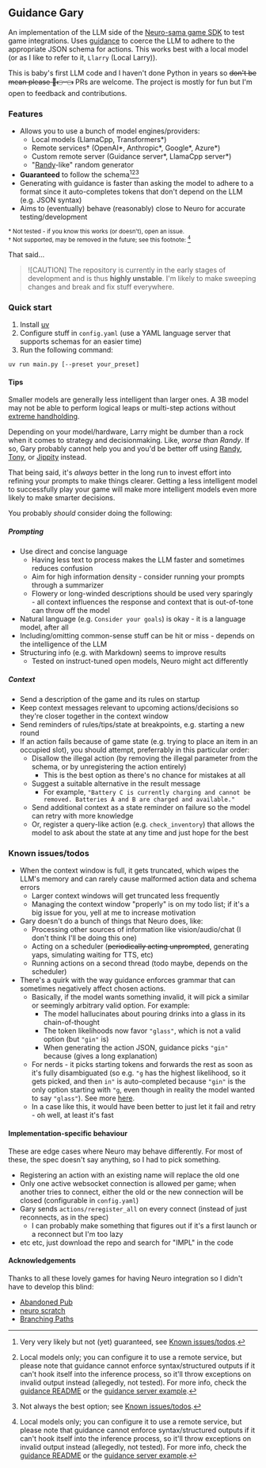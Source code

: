 ## Guidance Gary

An implementation of the LLM side of the [Neuro-sama game SDK](https://github.com/VedalAI/neuro-game-sdk) to test game integrations.
Uses [guidance](https://github.com/guidance-ai/guidance) to coerce the LLM to adhere to the appropriate JSON schema for actions. This works best with a local model (or as I like to refer to it, `Llarry` (Local Larry)).

This is baby's first LLM code and I haven't done Python in years so ~~don't be mean please 🥺👉👈~~ PRs are welcome.
The project is mostly for fun but I'm open to feedback and contributions.

### Features
- Allows you to use a bunch of model engines/providers:
	- Local models (LlamaCpp, Transformers\*)
	- Remote services† (OpenAI\*, Anthropic\*, Google\*, Azure\*)
	- Custom remote server (Guidance server\*, LlamaCpp server\*)
	- "[Randy](https://github.com/VedalAI/neuro-game-sdk/blob/main/Randy/README.md)-like" random generator
- **Guaranteed** to follow the schema[^1][^2][^3]
- Generating with guidance is faster than asking the model to adhere to a format since it auto-completes tokens that don't depend on the LLM (e.g. JSON syntax)
- Aims to (eventually) behave (reasonably) close to Neuro for accurate testing/development

<sub>\* Not tested - if you know this works (or doesn't), open an issue.</sub><br/>
<sub>† Not supported, may be removed in the future; see this footnote: [^2]</sub>

[^1]: Very very likely but not (yet) guaranteed, see [Known issues/todos](#known-issuestodos).
[^2]: Local models only; you can configure it to use a remote service, but please note that guidance cannot enforce syntax/structured outputs if it can't hook itself into the inference process, so it'll throw exceptions on invalid output instead (allegedly, not tested). For more info, check the [guidance README](https://github.com/guidance-ai/guidance/blob/46340aa58b51a0714066a9faeba18c6cb2128f34/README.md#vertex-ai) or the [guidance server example](https://github.com/guidance-ai/guidance/blob/727e8320062746b019d29a4cf393c88641fd7e4c/notebooks/server_anachronism.ipynb).
[^3]: Not always the best option; see [Known issues/todos](#known-issuestodos).

That said...
> ![CAUTION]
> The repository is currently in the early stages of development and is thus **highly unstable**.
> I'm likely to make sweeping changes and break and fix stuff everywhere.

### Quick start
1. Install [uv](https://github.com/astral-sh/uv)
2. Configure stuff in `config.yaml` (use a YAML language server that supports schemas for an easier time)
3. Run the following command:
```
uv run main.py [--preset your_preset]
```
#### Tips
Smaller models are generally less intelligent than larger ones. A 3B model may not be able to perform logical leaps or multi-step actions without [extreme handholding](https://github.com/Govorunb/guidance-gary/blob/843ea8d01bce2b46396fcdea1b78675eb607d88e/config.py#L90).

Depending on your model/hardware, Larry might be dumber than a rock when it comes to strategy and decisionmaking. Like, *worse than Randy*.
If so, Gary probably cannot help you and you'd be better off using [Randy](https://github.com/VedalAI/neuro-game-sdk/blob/main/Randy/README.md), [Tony](https://github.com/Pasu4/neuro-api-tony), or [Jippity](https://github.com/EnterpriseScratchDev/neuro-api-jippity) instead.

That being said, it's *always* better in the long run to invest effort into refining your prompts to make things clearer.
Getting a less intelligent model to successfully play your game will make more intelligent models even more likely to make smarter decisions.

You probably *should* consider doing the following:
##### Prompting
- Use direct and concise language
	- Having less text to process makes the LLM faster and sometimes reduces confusion
	- Aim for high information density - consider running your prompts through a summarizer
	- Flowery or long-winded descriptions should be used very sparingly - all context influences the response and context that is out-of-tone can throw off the model
- Natural language (e.g. `Consider your goals`) is okay - it is a language model, after all
- Including/omitting common-sense stuff can be hit or miss - depends on the intelligence of the LLM
- Structuring info (e.g. with Markdown) seems to improve results
	- Tested on instruct-tuned open models, Neuro might act differently

##### Context
- Send a description of the game and its rules on startup
- Keep context messages relevant to upcoming actions/decisions so they're closer together in the context window
- Send reminders of rules/tips/state at breakpoints, e.g. starting a new round
- If an action fails because of game state (e.g. trying to place an item in an occupied slot), you should attempt, preferrably in this particular order:
	- Disallow the illegal action (by removing the illegal parameter from the schema, or by unregistering the action entirely)
		- This is the best option as there's no chance for mistakes at all
	- Suggest a suitable alternative in the result message
		- For example, `"Battery C is currently charging and cannot be removed. Batteries A and B are charged and available."`
	- Send additional context as a state reminder on failure so the model can retry with more knowledge
	- Or, register a query-like action (e.g. `check_inventory`) that allows the model to ask about the state at any time and just hope for the best

### Known issues/todos
- When the context window is full, it gets truncated, which wipes the LLM's memory and can rarely cause malformed action data and schema errors
	- Larger context windows will get truncated less frequently
	- Managing the context window "properly" is on my todo list; if it's a big issue for you, yell at me to increase motivation
- Gary doesn't do a bunch of things that Neuro does, like:
	- Processing other sources of information like vision/audio/chat (I don't think I'll be doing this one)
	- Acting on a scheduler (~~periodically acting unprompted~~, generating yaps, simulating waiting for TTS, etc)
	- Running actions on a second thread (todo maybe, depends on the scheduler)
- There's a quirk with the way guidance enforces grammar that can sometimes negatively affect chosen actions.
	- Basically, if the model wants something invalid, it will pick a similar or seemingly arbitrary valid option. For example:
		- The model hallucinates about pouring drinks into a glass in its chain-of-thought
		- The token likelihoods now favor `"glass"`, which is not a valid option (but `"gin"` is)
		- When generating the action JSON, guidance picks `"gin"` because (gives a long explanation)
	- For nerds - it picks starting tokens and forwards the rest as soon as it's fully disambiguated (so e.g. `"g` has the highest likelihood, so it gets picked, and then `in"` is auto-completed because `"gin"` is the only option starting with `"g`, even though in reality the model wanted to say `"glass"`). See more [here](https://github.com/guidance-ai/guidance/issues/564).
	- In a case like this, it would have been better to just let it fail and retry - oh well, at least it's fast

#### Implementation-specific behaviour
These are edge cases where Neuro may behave differently. For most of these, the spec doesn't say anything, so I had to pick something.
- Registering an action with an existing name will replace the old one
- Only one active websocket connection is allowed per game; when another tries to connect, either the old or the new connection will be closed (configurable in `config.yaml`)
- Gary sends `actions/reregister_all` on every connect (instead of just reconnects, as in the spec)
	- I can probably make something that figures out if it's a first launch or a reconnect but I'm too lazy
- etc etc, just download the repo and search for "IMPL" in the code

#### Acknowledgements
Thanks to all these lovely games for having Neuro integration so I didn't have to develop this blind:
- [Abandoned Pub](https://pipeheads.itch.io/abandoned-pub)
- [neuro scratch](https://tsgscraft.itch.io/neuro-scratch)
- [Branching Paths](https://shardhash.itch.io/branching-paths)
